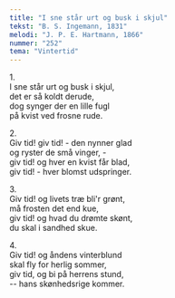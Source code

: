 ```yaml
---
title: "I sne står urt og busk i skjul"
tekst: "B. S. Ingemann, 1831"
melodi: "J. P. E. Hartmann, 1866"
nummer: "252"
tema: "Vintertid"
---
```

1.<br>
I sne står urt og busk i skjul,<br>
det er så koldt derude,<br>
dog synger der en lille fugl<br>
på kvist ved frosne rude.<br>

2.<br>
Giv tid! giv tid! - den nynner glad<br>
og ryster de små vinger, -<br>
giv tid! og hver en kvist får blad,<br>
giv tid! - hver blomst udspringer.<br>

3.<br>
Giv tid! og livets træ bli'r grønt,<br>
må frosten det end kue,<br>
giv tid! og hvad du drømte skønt,<br>
du skal i sandhed skue.<br>

4.<br>
Giv tid! og åndens vinterblund<br>
skal fly for herlig sommer,<br>
giv tid, og bi på herrens stund,<br>
-- hans skønhedsrige kommer.<br>
<br>
